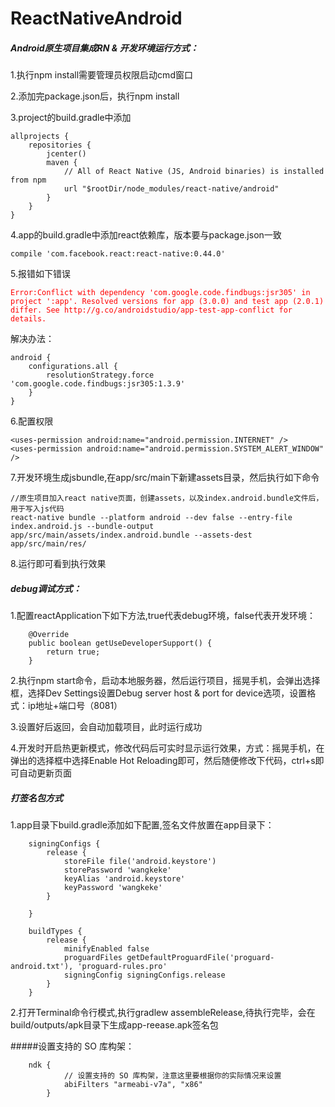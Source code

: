 # ReactNativeAndroid

##### Android原生项目集成RN & 开发环境运行方式：

1.执行npm install需要管理员权限启动cmd窗口

2.添加完package.json后，执行npm install

3.project的build.gradle中添加
```
allprojects {
    repositories {
        jcenter()
        maven {
            // All of React Native (JS, Android binaries) is installed from npm
            url "$rootDir/node_modules/react-native/android"
        }
    }
}

```

4.app的build.gradle中添加react依赖库，版本要与package.json一致

```
compile 'com.facebook.react:react-native:0.44.0'
```

5.报错如下错误

<font color="red">

```
Error:Conflict with dependency 'com.google.code.findbugs:jsr305' in project ':app'. Resolved versions for app (3.0.0) and test app (2.0.1) differ. See http://g.co/androidstudio/app-test-app-conflict for details.

```

</font>

解决办法：

```
android {
    configurations.all {
        resolutionStrategy.force 'com.google.code.findbugs:jsr305:1.3.9'
    }
}
```
6.配置权限

```
<uses-permission android:name="android.permission.INTERNET" />
<uses-permission android:name="android.permission.SYSTEM_ALERT_WINDOW" />
```

7.开发环境生成jsbundle,在app/src/main下新建assets目录，然后执行如下命令

```
//原生项目加入react native页面，创建assets，以及index.android.bundle文件后，用于写入js代码
react-native bundle --platform android --dev false --entry-file index.android.js --bundle-output app/src/main/assets/index.android.bundle --assets-dest app/src/main/res/

```
8.运行即可看到执行效果


##### debug调试方式：
1.配置reactApplication下如下方法,true代表debug环境，false代表开发环境：
```
    @Override
    public boolean getUseDeveloperSupport() {
        return true;
    }
```

2.执行npm start命令，启动本地服务器，然后运行项目，摇晃手机，会弹出选择框，选择Dev Settings设置Debug server host & port for device选项，设置格式：ip地址+端口号（8081）

3.设置好后返回，会自动加载项目，此时运行成功

4.开发时开启热更新模式，修改代码后可实时显示运行效果，方式：摇晃手机，在弹出的选择框中选择Enable Hot Reloading即可，然后随便修改下代码，ctrl+s即可自动更新页面

##### 打签名包方式

1.app目录下build.gradle添加如下配置,签名文件放置在app目录下：

```
    signingConfigs {
        release {
            storeFile file('android.keystore')
            storePassword 'wangkeke'
            keyAlias 'android.keystore'
            keyPassword 'wangkeke'
        }

    }

    buildTypes {
        release {
            minifyEnabled false
            proguardFiles getDefaultProguardFile('proguard-android.txt'), 'proguard-rules.pro'
            signingConfig signingConfigs.release
        }
    }
```

2.打开Terminal命令行模式,执行gradlew assembleRelease,待执行完毕，会在build/outputs/apk目录下生成app-reease.apk签名包

#####设置支持的 SO 库构架：

```
    ndk {
            // 设置支持的 SO 库构架，注意这里要根据你的实际情况来设置
            abiFilters "armeabi-v7a", "x86"
        }
```